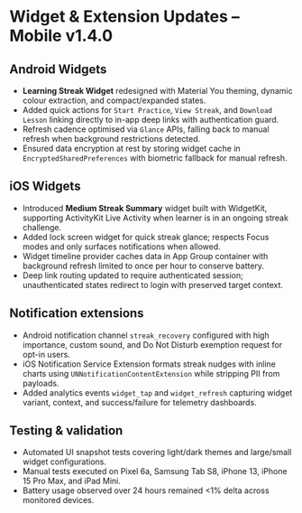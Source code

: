 # Widget & Extension Updates – Mobile v1.4.0

## Android Widgets
- **Learning Streak Widget** redesigned with Material You theming, dynamic colour extraction, and compact/expanded states.
- Added quick actions for `Start Practice`, `View Streak`, and `Download Lesson` linking directly to in-app deep links with authentication guard.
- Refresh cadence optimised via `Glance` APIs, falling back to manual refresh when background restrictions detected.
- Ensured data encryption at rest by storing widget cache in `EncryptedSharedPreferences` with biometric fallback for manual refresh.

## iOS Widgets
- Introduced **Medium Streak Summary** widget built with WidgetKit, supporting ActivityKit Live Activity when learner is in an ongoing streak challenge.
- Added lock screen widget for quick streak glance; respects Focus modes and only surfaces notifications when allowed.
- Widget timeline provider caches data in App Group container with background refresh limited to once per hour to conserve battery.
- Deep link routing updated to require authenticated session; unauthenticated states redirect to login with preserved target context.

## Notification extensions
- Android notification channel `streak_recovery` configured with high importance, custom sound, and Do Not Disturb exemption request for opt-in users.
- iOS Notification Service Extension formats streak nudges with inline charts using `UNNotificationContentExtension` while stripping PII from payloads.
- Added analytics events `widget_tap` and `widget_refresh` capturing widget variant, context, and success/failure for telemetry dashboards.

## Testing & validation
- Automated UI snapshot tests covering light/dark themes and large/small widget configurations.
- Manual tests executed on Pixel 6a, Samsung Tab S8, iPhone 13, iPhone 15 Pro Max, and iPad Mini.
- Battery usage observed over 24 hours remained <1% delta across monitored devices.
